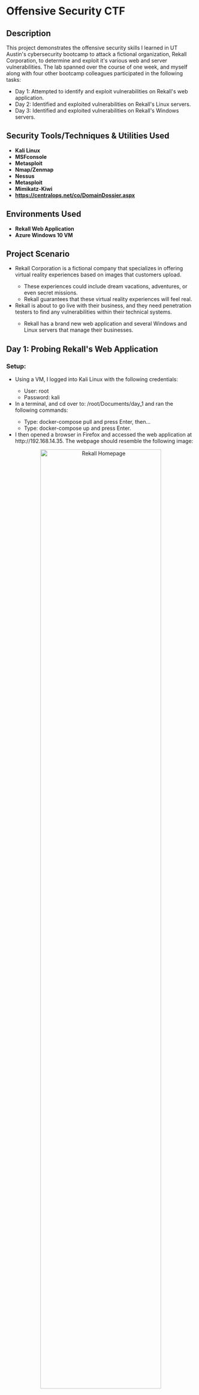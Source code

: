 <h1>Offensive Security CTF</h1>

<h2>Description</h2>
This project demonstrates the offensive security skills I learned in UT Austin's cybersecurity bootcamp to attack a fictional organization, Rekall Corporation, to determine and exploit it's various web and server vulnerabilities. The lab spanned over the course of one week, and myself along with four other bootcamp colleagues participated in the following tasks:
<ul>
 <li>Day 1: Attempted to identify and exploit vulnerabilities on Rekall's web application.</li>
 <li>Day 2: Identified and exploited vulnerabilities on Rekall's Linux servers.</li>
 <li>Day 3: Identified and exploited vulnerabilities on Rekall's Windows servers.</li>
</ul>

<h2>Security Tools/Techniques & Utilities Used</h2>

- <b>Kali Linux</b>
- <b>MSFconsole</b> 
- <b>Metasploit</b>
- <b>Nmap/Zenmap</b>
- <b>Nessus</b>
- <b>Metasploit</b>
- <b>Mimikatz-Kiwi</b>
- <b>https://centralops.net/co/DomainDossier.aspx</b>

<h2>Environments Used </h2>

- <b>Rekall Web Application</b>
- <b>Azure Windows 10 VM</b>

<h2>Project Scenario</h2>
<ul>
 <li>Rekall Corporation is a fictional company that specializes in offering virtual reality experiences based on images that customers upload.</li>
 <ul>
  <li>These experiences could include dream vacations, adventures, or even secret missions.</li>
  <li>Rekall guarantees that these virtual reality experiences will feel real.</li>
 </ul>
 <li>Rekall is about to go live with their business, and they need penetration testers to find any vulnerabilities within their technical systems.</li>
 <ul>
  <li>Rekall has a brand new web application and several Windows and Linux servers that manage their businesses.</li>
 </ul>
</ul>

<h2>Day 1: Probing Rekall's Web Application</h2>
<h3>Setup:</h3>

<ul>
 <li>Using a VM, I logged into Kali Linux with the following credentials:</li>
 <ul>
  <li>User: root</li>
  <li>Password: kali</li>
 </ul>
 <li>In a terminal, and cd over to: /root/Documents/day_1 and ran the following commands:</li>
 <ul>
  <li>Type: docker-compose pull and press Enter, then...</li>
  <li>Type: docker-compose up and press Enter.</li>
 </ul>
 <li>I then opened a browser in Firefox and accessed the web application at http://192.168.14.35. The webpage should resemble the following image:</li>
</ul>

<p align="center">
<img src="https://i.imgur.com/LwhZ2iT.png" height="80%" width="80%" alt="Rekall Homepage"/>
<br />
</p>

<h3>Vulnerabilities Detected:</h3>
<ol>
 <li>Reflected XSS</li>
 <ul>
  <li>Probed the 'welcome.php' page of the Rekall web app by inserting a basic JavaScript alert payload into the "Put your name here" field.</li>
  <li>Exploit script used: <i><script>alert("You've been hacked!");</script></i></li>
  <li>Affected Hosts: 192.168.14.35/Welcome.php</li>
  <li>Suggested remediation: Implement input validation.</li>
 </ul>
 <p align="center">
 <img src="https://i.imgur.com/mw9qyzP.png" height="80%" width="80%" alt="Flag 1"/>
 <br />
 </p>
 
 <li>Advanced Reflected XSS</li>
 <ul>
  <li>Successfully attempted another reflected XSS injection with modified payload in the form of masking the script tags: </li>
  <li>Exploit script used: <i><SCRIPscriptT>alert("You've been hacked!");</SCRIPscriptT></i></li>
  <li>Affected Hosts: 192.168.14.35/Memory-planner.php</li>
  <li>Suggested remediation: Implement better input validation measures to restrict advanced scripting tags/scripting entries of any kind.</li>
 </ul>
 <p align="center">
 <img src="https://i.imgur.com/KA4BKuu.png" height="80%" width="80%" alt="Flag 2"/>
 <br />
 </p>
 
 <li>Stored XSS</li>
 <ul>
  <li>Performed XSS injection on comments.php page of totalrekall website to generate an alert.</li>
  <li>Exploit script used: <i><script>alert(“hi there”);</script></i></li>
  <li>Affected Hosts: 192.168.14.35/comments.php</li>
  <li>Suggested remediation: Implement output encoding to properly prevent user-generated content from being interpreted as HTML or JavaScript code that might execute a malicious payload.</li>
 </ul>
 <p align="center">
 <img src="https://i.imgur.com/csqW5uo.png" height="80%" width="80%" alt="Flag 3"/>
 <br />
 </p>
 
  <li>Data Exposure - HTTP Response Headers</li>
 <ul>
  <li>Viewed the HTTP response headers of the About-Rekall.php section of the web app revealing sensitive information as well as the fourth flag.</li>
  <li>Command used: <i>curl -v http://192.168.14.35/About-Rekall.php</i></li>
  <li>Suggested remediation: Implement proper access controls and server-side validation.</li>
 </ul>
 <p align="center">
 <img src="https://i.imgur.com/ovggOBe.png" height="80%" width="80%" alt="Flag 4"/>
 <br />
 </p>
 
  <li>Local File Inclusion (LFI)</li>
 <ul>
  <li>I uploaded a basic php script file into the first upload field on the memory-planner.php page. This revealed that this particular field is not configured to accept only image files which causes critical risk to the safety of the web app.</li>
  <li>Affected Hosts: 192.168.13.45/memory-planner.php</li>
  <li>Suggested remediation: File Upload Validation - Ensure that the only form of file that can be uploaded are files ending in .jpg or any other image related file.</li>
 </ul>
 <p align="center">
 <img src="https://i.imgur.com/4CIwRek.png" height="80%" width="80%" alt="Flag 5 - PHP Script"/>
 <br />
 </p>
 <p align="center">
 <img src="https://i.imgur.com/fYRKxHb.png" height="80%" width="80%" alt="Flag 5"/>
 <br />
 </p>
 
  <li>Advanced LFI</li>
 <ul>
  <li>When probing the secondary upload field on the memory-planner page, pen testers from Team 10 LLC attempted uploading the same .php script file, renamed as “script.jpg.php.” This prompted a response from the web application to reveal sensitive data which can be further exploited.</li>
  <li>Affected Hosts: 192.168.13.45/Memory-planner.php</li>
  <li>Suggested remediation: File upload validation + Sanitization - Ensure only files with ‘.jpg’ format are accepted and the upload field is configured to sanitize the user input to prevent LFI attempts.</li>
 </ul>
 <p align="center">
 <img src="https://i.imgur.com/q0IknYi.png" height="80%" width="80%" alt="Flag 6"/>
 <br />
 </p>
 
  <li>Suspected SQL Injection Vulnerability</li>
 <ul>
  <li>When probing the user login fields, I discovered the login.php page is vulnerable to SQL injection attacks. I was unable to determine the proper command to input into the right field but was able to yield the following error message indicating a potential vulnerability:</li>
  <li>Injection query used: <i>ok' or 1=1--</i></li>
 </ul>
 <p align="center">
 <img src="https://i.imgur.com/sGB13B2.png" height="80%" width="80%" alt="Flag 7"/>
 <br />
 </p>
 
  <li>Stored XSS</li>
 <ul>
  <li>Probed the 'welcome.php' page of the Rekall web app by inserting a basic JavaScript alert payload into the "Put your name here" field.</li>
  <li>Exploit script used: <i><script>alert("You've been hacked!");</script></i></li>
 </ul>
 <p align="center">
 <img src="https://i.imgur.com/mw9qyzP.png" height="80%" width="80%" alt="Flag 1"/>
 <br />
 </p>
 
  <li>Stored XSS</li>
 <ul>
  <li>Probed the 'welcome.php' page of the Rekall web app by inserting a basic JavaScript alert payload into the "Put your name here" field.</li>
  <li>Exploit script used: <i><script>alert("You've been hacked!");</script></i></li>
 </ul>
 <p align="center">
 <img src="https://i.imgur.com/mw9qyzP.png" height="80%" width="80%" alt="Flag 1"/>
 <br />
 </p>
 
  <li>Stored XSS</li>
 <ul>
  <li>Probed the 'welcome.php' page of the Rekall web app by inserting a basic JavaScript alert payload into the "Put your name here" field.</li>
  <li>Exploit script used: <i><script>alert("You've been hacked!");</script></i></li>
 </ul>
 <p align="center">
 <img src="https://i.imgur.com/mw9qyzP.png" height="80%" width="80%" alt="Flag 1"/>
 <br />
 </p>
 
  <li>Stored XSS</li>
 <ul>
  <li>Probed the 'welcome.php' page of the Rekall web app by inserting a basic JavaScript alert payload into the "Put your name here" field.</li>
  <li>Exploit script used: <i><script>alert("You've been hacked!");</script></i></li>
 </ul>
 <p align="center">
 <img src="https://i.imgur.com/mw9qyzP.png" height="80%" width="80%" alt="Flag 1"/>
 <br />
 </p>
 
  <li>Stored XSS</li>
 <ul>
  <li>Probed the 'welcome.php' page of the Rekall web app by inserting a basic JavaScript alert payload into the "Put your name here" field.</li>
  <li>Exploit script used: <i><script>alert("You've been hacked!");</script></i></li>
 </ul>
 <p align="center">
 <img src="https://i.imgur.com/mw9qyzP.png" height="80%" width="80%" alt="Flag 1"/>
 <br />
 </p>
</ol>















